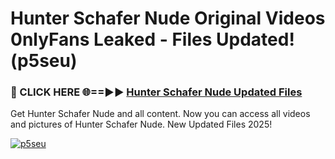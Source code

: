 # Hunter Schafer Nude Original Videos 0nlyFans Leaked - Files Updated! (p5seu)

<h3>🔴 CLICK HERE 🌐==►► <a href="https://tinyurl.com/yc6ubb5a" rel="nofollow">Hunter Schafer Nude Updated Files</a></h3>

Get Hunter Schafer Nude and all content. Now you can access all videos and pictures of Hunter Schafer Nude. New Updated Files 2025!

[![p5seu](https://i.imgur.com/7eu0CRL.gif)](https://tinyurl.com/yc6ubb5a)
